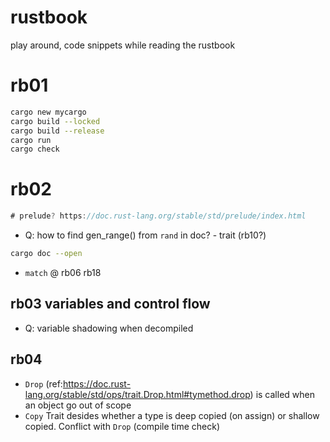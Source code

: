 # rustbook
play around, code snippets while reading the rustbook


# rb01

```sh
cargo new mycargo
cargo build --locked
cargo build --release
cargo run
cargo check
```

# rb02

```rs
# prelude? https://doc.rust-lang.org/stable/std/prelude/index.html
```

- Q: how to find gen_range() from `rand` in doc? - trait (rb10?)

```sh
cargo doc --open
```

- `match` @ rb06 rb18

## rb03 variables and control flow

- Q: variable shadowing when decompiled

## rb04

- `Drop` (ref:https://doc.rust-lang.org/stable/std/ops/trait.Drop.html#tymethod.drop) is called when an object go out of scope
- `Copy` Trait desides whether a type is deep copied (on assign) or shallow copied. Conflict with `Drop` (compile time check)
